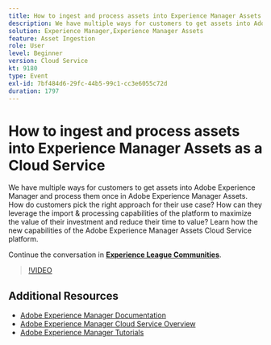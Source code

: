 ```yaml
---
title: How to ingest and process assets into Experience Manager Assets as a Cloud Service
description: We have multiple ways for customers to get assets into Adobe Experience Manager and process them once in Adobe Experience Manager Assets. How do customers pick the right approach for their use case? How can they leverage the import & processing capabilities of the platform to maximize the value of their investment and reduce their time to value? Learn how the new capabilities of the Adobe Experience Manager Assets Cloud Service platform.
solution: Experience Manager,Experience Manager Assets
feature: Asset Ingestion
role: User
level: Beginner
version: Cloud Service
kt: 9180
type: Event
exl-id: 7bf484d6-29fc-44b5-99c1-cc3e6055c72d
duration: 1797
---
```

# How to ingest and process assets into Experience Manager Assets as a Cloud Service

We have multiple ways for customers to get assets into Adobe Experience Manager and process them once in Adobe Experience Manager Assets. How do customers pick the right approach for their use case? How can they leverage the import & processing capabilities of the platform to maximize the value of their investment and reduce their time to value? Learn how the new capabilities of the Adobe Experience Manager Assets Cloud Service platform.

Continue the conversation in **[Experience League Communities](https://adobe.ly/2Zq7dlg)**.

>[!VIDEO](https://video.tv.adobe.com/v/337773/?quality=12&learn=on&hidetitle=true)

## Additional Resources

- [Adobe Experience Manager Documentation](https://experienceleague.adobe.com/docs/experience-manager-cloud-service.html)
- [Adobe Experience Manager Cloud Service Overview](https://experienceleague.adobe.com/docs/experience-manager-cloud-service/overview/home.html)
- [Adobe Experience Manager Tutorials](https://experienceleague.adobe.com/docs/experience-manager-tutorials.html)
